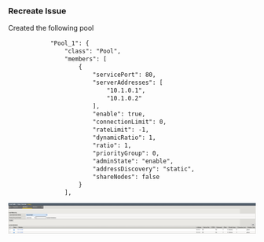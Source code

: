 ### Recreate Issue

Created the following pool

```
            "Pool_1": {
                "class": "Pool",
                "members": [
                    {
                        "servicePort": 80,
                        "serverAddresses": [
                            "10.1.0.1",
                            "10.1.0.2"
                        ],
                        "enable": true,
                        "connectionLimit": 0,
                        "rateLimit": -1,
                        "dynamicRatio": 1,
                        "ratio": 1,
                        "priorityGroup": 0,
                        "adminState": "enable",
                        "addressDiscovery": "static",
                        "shareNodes": false
                    }
                ],
```

![diagram](https://github.com/mdditt2000/f5-appsvcs-extension/blob/master/github/603/diagram/2022-05-04_13-14-34.png)
